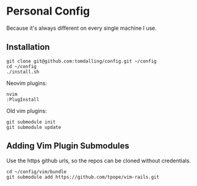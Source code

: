 # Personal Config

Because it's always different on every single machine I use.

## Installation

    git clone git@github.com:tomdalling/config.git ~/config
    cd ~/config
    ./install.sh

Neovim plugins:

    nvim
    :PlugInstall

Old vim plugins:

    git submodule init
    git submodule update

## Adding Vim Plugin Submodules

Use the https github urls, so the repos can be cloned without credentials.

    cd ~/config/vim/bundle
    git submodule add https://github.com/tpope/vim-rails.git


